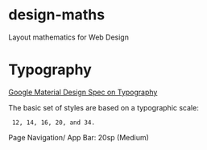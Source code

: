 # design-maths
Layout mathematics for Web Design


# Typography
[Google Material Design Spec on Typography](http://www.google.com/design/spec/style/typography.html#typography-typeface)

The basic set of styles are based on a typographic scale:

```
 12, 14, 16, 20, and 34.
```

Page Navigation/ App Bar: 20sp (Medium)